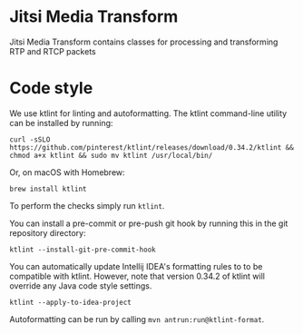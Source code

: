 # Jitsi Media Transform
Jitsi Media Transform contains classes for processing and transforming RTP and RTCP packets

# Code style
We use ktlint for linting and autoformatting. The ktlint command-line utility
can be installed by running:
```
curl -sSLO https://github.com/pinterest/ktlint/releases/download/0.34.2/ktlint && chmod a+x ktlint && sudo mv ktlint /usr/local/bin/
```

Or, on macOS with Homebrew:
```
brew install ktlint
```

To perform the checks simply run `ktlint`.

You can install a pre-commit or pre-push git hook by running this in the git
repository directory:
```
ktlint --install-git-pre-commit-hook
```

You can automatically update Intellij IDEA's formatting rules to to be
compatible with ktlint. However, note that version 0.34.2 of ktlint will
override any Java code style settings.
```
ktlint --apply-to-idea-project
```

Autoformatting can be run by calling `mvn antrun:run@ktlint-format`.
